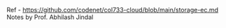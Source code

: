 Ref - https://github.com/codenet/col733-cloud/blob/main/storage-ec.md
Notes by Prof. Abhilash Jindal
